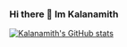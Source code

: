 ### Hi there 👋 Im Kalanamith 
[![Kalanamith's GitHub stats](https://github-readme-stats.vercel.app/api?username=kalanamith&count_private=true)](https://github.com/kalanamith/github-readme-stats)
<!--
**Kalanamith/kalanamith** is a ✨ _special_ ✨ repository because its `README.md` (this file) appears on your GitHub profile.

Here are some ideas to get you started:

- 🔭 I’m currently working on ...Cancel changes
- 🌱 I’m currently learning ...
- 👯 I’m looking to collaborate on ...
- 🤔 I’m looking for help with ...
- 💬 Ask me about ...
- 📫 How to reach me: ...
- 😄 Pronouns: ...
- ⚡ Fun fact: ...
-->
